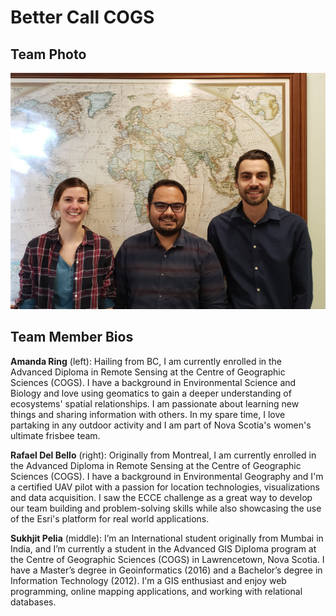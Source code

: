 # Better Call COGS

## Team Photo
![TeamPhoto.jpg](../images/team.jpg)

## Team Member Bios

**Amanda Ring** (left): Hailing from BC, I am currently enrolled in the Advanced Diploma in Remote Sensing at the Centre of Geographic Sciences (COGS). I have a background in Environmental Science and Biology and love using geomatics to gain a deeper understanding of ecosystems' spatial relationships. I am passionate about learning new things and sharing information with others. In my spare time, I love partaking in any outdoor activity and I am part of Nova Scotia's women's ultimate frisbee team.

**Rafael Del Bello** (right): Originally from Montreal, I am currently enrolled in the Advanced Diploma in Remote Sensing at the Centre of Geographic Sciences (COGS). I have a background in Environmental Geography and I'm a certified UAV pilot with a passion for location technologies, visualizations and data acquisition. I saw the ECCE challenge as a great way to develop our team building and problem-solving skills while also showcasing the use of the Esri's platform for real world applications.

**Sukhjit Pelia** (middle): I’m an International student originally from Mumbai in India, and I’m currently a student in the Advanced GIS Diploma program at the Centre of Geographic Sciences (COGS) in Lawrencetown, Nova Scotia. I have a Master’s degree in Geoinformatics (2016) and a Bachelor’s degree in Information Technology (2012). I'm a GIS enthusiast and enjoy web programming, online mapping applications, and working with relational databases.

